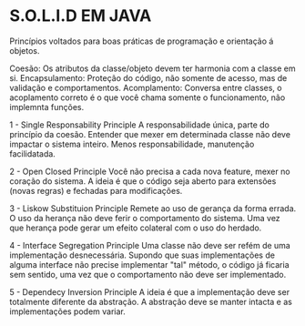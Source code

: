 # S.O.L.I.D EM JAVA

 Princípios voltados para boas práticas de programação e orientação á objetos.

 Coesão: Os atributos da classe/objeto devem ter harmonia com a classe em si.
 Encapsulamento: Proteção do código, não somente de acesso, mas de validação e comportamentos.
 Acomplamento: Conversa entre classes, o acoplamento correto é o que você chama somente o funcionamento, não implemnta funções.

 1 - Single Responsability Principle
 A responsabilidade única, parte do princípio da coesão. Entender que mexer em determinada classe não deve impactar o sistema inteiro.
 Menos responsabilidade, manutenção facilidatada.

 2 - Open Closed Principle
 Você não precisa a cada nova feature, mexer no coração do sistema.
 A ideia é que o código seja aberto para extensões (novas regras) e fechadas para modificações.

 3 - Liskow Substituion Principle
 Remete ao uso de gerança da forma errada.
 O uso da herança não deve ferir o comportamento do sistema. Uma vez que herança pode gerar um efeito colateral com o uso do herdado.

 4 - Interface Segregation Principle
 Uma classe não deve ser refém de uma implementação desnecessária.
 Supondo que suas implementações de alguma interface não precise implementar "tal" método, o código já ficaria sem sentido, uma vez que o comportamento não deve ser implementado.

 5 - Dependecy Inversion Principle
 A ideia é que a implementação deve ser totalmente diferente da abstração.
 A abstração deve se manter intacta e as implementações podem variar.
 
 
 
